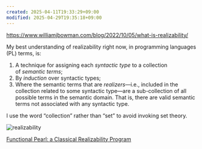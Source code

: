 ```yaml
---
created: 2025-04-11T19:33:29+09:00
modified: 2025-04-29T19:35:18+09:00
---
```


https://www.williamjbowman.com/blog/2022/10/05/what-is-realizability/

My best understanding of realizability right now, in programming languages (PL) terms, is:

1. A technique for assigning each _syntactic type_ to a collection of _semantic terms_;
2. By _induction_ over syntactic types;
3. Where the semantic terms that are _realizers_—i.e., included in the collection related to some syntactic type—are a sub-collection of all possible terms in the semantic domain. That is, there are valid semantic terms not associated with any syntactic type.

I use the word “collection” rather than “set” to avoid invoking set theory.

![realizability](https://www.williamjbowman.com/img/realizability.png)

[Functional Pearl: a Classical Realizability Program](https://arxiv.org/pdf/1908.09123)
